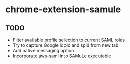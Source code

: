 # chrome-extension-samule

## TODO

* Filter available profile selection to current SAML roles
* Try to capture Google idpid and spid from new tab
* Add native messaging option
* Incorporate aws-saml into SAMuLe executable
